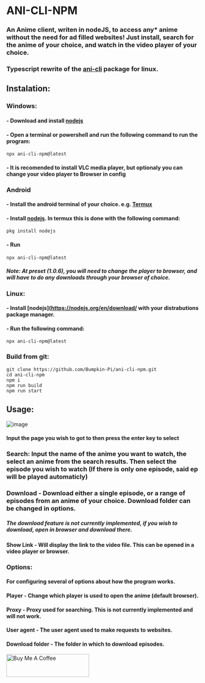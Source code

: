 # ANI-CLI-NPM

### An Anime client, writen in nodeJS, to access any* anime without the need for ad filled websites! Just install, search for the anime of your choice, and watch in the video player of your choice.
### Typescript rewrite of the [ani-cli](https://github.com/pystardust/ani-cli) package for linux.


## Instalation:
### Windows:
#### - Download and install [nodejs](https://nodejs.org/en/download/)
#### - Open a terminal or powershell and run the following command to run the program:
```
npx ani-cli-npm@latest
```
#### - It is recomended to install VLC media player, but optionaly you can change your video player to Browser in config

### Android
#### - Install the android terminal of your choice. e.g. [Termux](https://play.google.com/store/apps/details?id=com.termux)
#### - Install [nodejs](https://nodejs.org/). In termux this is done with the following command:
```
pkg install nodejs
```
#### - Run 
```
npx ani-cli-npm@latest
```
##### Note: At preset (1.0.6), you will need to change the player to browser, and will have to do any downloads through your browser of choice.

### Linux:
#### - Install [nodejs](https://nodejs.org/en/download/ with your distrabutions package manager.
#### - Run the following command:
```
npx ani-cli-npm@latest
```

### Build from git:
```
git clone https://github.com/Bumpkin-Pi/ani-cli-npm.git
cd ani-cli-npm
npm i
npm run build
npm run start
```


## Usage:
![image](https://user-images.githubusercontent.com/74017165/204142452-485e31b5-68dc-4eea-9924-bfb040429b02.png)



#### Input the page you wish to got to then press the enter key to select

### Search: Input the name of the anime you want to watch, the select an anime from the search results. Then select the episode you wish to watch (If there is only one episode, said ep will be played automaticly)

### Download  - Download either a single episode, or a range of episodes from an anime of your choice. Download folder can be changed in options.

##### The download feature is not currently implemented, if you wish to download, open in browser and download there.

#### Show Link - Will display the link to the video file. This can be opened in a video player or browser.

### Options:

#### For configuring several of options about how the program works.

#### Player           - Change which player is used to open the anime (default browser).

#### Proxy            - Proxy used for searching. This is not currently implemented and will not work.

#### User agent       - The user agent used to make requests to websites.

#### Download folder  - The folder in which to download episodes.



<a href="https://www.buymeacoffee.com/bumpkinpi" target="_blank"><img src="https://cdn.buymeacoffee.com/buttons/v2/default-yellow.png" alt="Buy Me A Coffee" style="height: 60px !important;width: 217px !important;" ></a>
